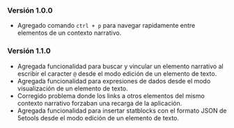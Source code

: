 ### Versión 1.0.0

- Agregado comando `ctrl + p` para navegar rapidamente entre elementos de un contexto narrativo.

### Versión 1.1.0

- Agregada funcionalidad para buscar y vincular un elemento narrativo al escribir el caracter `@` desde el modo edición
  de un elemento de texto.
- Agregada funcionalidad para expresiones de dados desde el modo visualización de un elemento de texto.
- Corregido problema donde los links a otros elementos del mismo contexto narrativo forzaban una recarga de la aplicación.
- Agregada funcionalidad para insertar statblocks con el formato JSON de 5etools desde el modo edición
  de un elemento de texto.